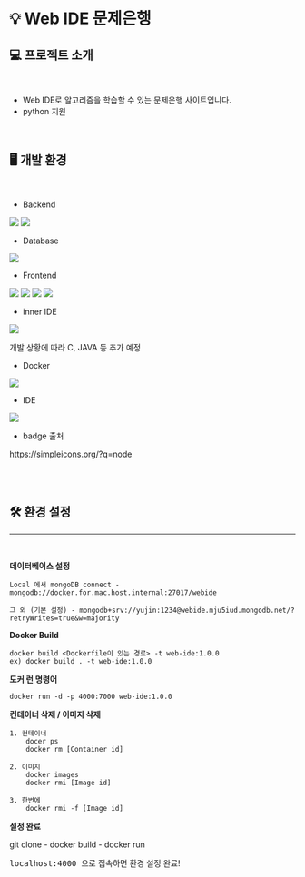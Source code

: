 
💡 Web IDE 문제은행 <a name="TOP"></a>
===================

## 💻 프로젝트 소개
<br>

* Web IDE로 알고리즘을 학습할 수 있는 문제은행 사이트입니다.
* python 지원
  
<br>


## 🖥️ 개발 환경 ##
<br>

* Backend


<img src="https://img.shields.io/badge/node.js-339933?style=for-the-badge&logo=Node.js&logoColor=white">
<img src="https://img.shields.io/badge/express-000000?style=for-the-badge&logo=express&logoColor=white">

* Database

<img src="https://img.shields.io/badge/mongoDB-47A248?style=for-the-badge&logo=MongoDB&logoColor=white">

* Frontend

<img src="https://img.shields.io/badge/bootstrap-7952B3?style=for-the-badge&logo=bootstrap&logoColor=white">
<img src="https://img.shields.io/badge/html5-E34F26?style=for-the-badge&logo=html5&logoColor=white">
<img src="https://img.shields.io/badge/css-1572B6?style=for-the-badge&logo=css3&logoColor=white">
<img src="https://img.shields.io/badge/javascript-F7DF1E?style=for-the-badge&logo=javascript&logoColor=black">

* inner IDE
  
<img src="https://img.shields.io/badge/python-3776AB?style=for-the-badge&logo=python&logoColor=white">

개발 상황에 따라 C, JAVA 등 추가 예정

* Docker

<img src="https://img.shields.io/badge/docker-2496ED?style=for-the-badge&logo=Docker&logoColor=white">

* IDE

<img src="https://img.shields.io/badge/VS code-007ACC?style=for-the-badge&logo=Visual Studio Code&logoColor=white">


* badge 출처

https://simpleicons.org/?q=node

<br><br>

## 🛠️ 환경 설정 ##

----

<br>

__데이터베이스 설정__
    
    Local 에서 mongoDB connect - mongodb://docker.for.mac.host.internal:27017/webide
    
    그 외 (기본 설정) - mongodb+srv://yujin:1234@webide.mju5iud.mongodb.net/?retryWrites=true&w=majority
    
__Docker Build__

    docker build <Dockerfile이 있는 경로> -t web-ide:1.0.0
    ex) docker build . -t web-ide:1.0.0

__도커 런 명령어__

    docker run -d -p 4000:7000 web-ide:1.0.0

__컨테이너 삭제 / 이미지 삭제__

    1. 컨테이너
        docer ps
        docker rm [Container id]

    2. 이미지
        docker images
        docker rmi [Image id]

    3. 한번에
        docker rmi -f [Image id]

__설정 완료__

git clone - docker build - docker run

<kbd> localhost:4000 </kbd> 으로 접속하면 환경 설정 완료!




